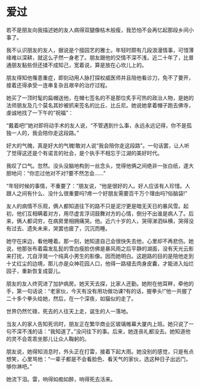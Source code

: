# 爱过

若不是朋友向我描述她的友人病得双腿像枯木般瘦，我恐怕不会再忆起那段乡间小事了。 

我不认识朋友的友人，据说是个擅园艺的雅士。年轻时颇有几段浪漫情事，可惜薄缘难以深耕，就这么孑然一身老了。朋友跟他的交情不深不浅，近二十年了，比普通朋友黏些但还揉不成知己，宽着说，算是放在心坎儿上的。 

朋友得知他罹患重症，即刻动用人脉打探权威医师并且陪他看诊刀，免不了要开，接着还得承受一连串复杂且艰辛的治疗过程。 

她买了一顶时髦的扁帽送他，在帽七签名的不是那位炙手可热的政治人物，是她的法师朋友及几个莫名其妙被抓来签名的比丘、比丘尼。她说她拿着帽子跑去佛寺，虔诚地找了一下午的“祝福”： 

“戴着吧!”她对即将动手术的友人说，“不管遇到什么事，永远永远记得，你不是孤独一人的，我会陪你走这段路。” 

好大的气魄，真是好大的气魄!敢对人说“我会陪你走这段路”。一句话罢，让人听了觉得这还是个有诺言的社会，是个执手不相忘于江湖的美好时代。 

我叹了口气。忽然。没头没脑地构到一丝念头，觉得他俩之间绝非一张白纸，遂大胆地问：“你恋过他对不对?要不然怎会……” 

“年轻时候的事情，不重要了：”朋友说，“他是很好的人。好人应该有人珍惜。人跟人之间有什么、没什么很重要吗?疼一个好朋友需要百千万个理由吗?俗脑袋!” 

友人的病情不乐观，俩人都知道往下的路不只是泥泞更是暗无天日的暴风雪。起初，他们互相瞒着对方，用尽虚言浮词鼓舞对方的心情，倒分不出谁是病人了。后来，俩人都词穷，在病房里相拥痛哭。他。近六十岁的人，哭得涕泗纵横，哭得没有过去、遗失未来，哭罢也疲了，沉沉而睡。 

她守在床边，看他睡着。那一刻，她知道自己会很快失去他，心里却不再悲伤。她说，他那张布着霜发乱髭的雪白瘦脸仿佛是暴风雨之后平静的湖面，没有天光云影来打扰，兀自浮晃一个纯真小男生的影像。因而她明白。这趟路的目的是陪他走到十丈红尘的边境，那儿亦是众神花园人口，他得一路褪去肉身皮囊，才能进入灿烂园子，重新恢复成婴儿。 

朋友的友人终究进了加护病房。她天天去探，比家人还勤。她附在他耳畔，牵他的手，第一句话说：“老家伙，今天有没有用功做功课?有的话，握拳头!”他一共握了二十多个拳头给她，然后，在一个深夜，如猫似的走了。 

世界仍然忙碌，死去的人往天上走，诞生的人一落地。 

当友人的家人告知死讯时，朋友正在繁华商业区玻璃帷幕大厦内上班。她只说了一句不深不浅的话：“我知道了。”没问往下的事。后来，她连丧礼都没去。她知道他的灵不会乖乖坐那儿让众人鞠躬的。 

朋友说，她得知消息时，外头正在打雷，接着下起大雨。她没别的感觉，只是有点想笑，心里骂他：“一辈子都是不会看脸色、看天气的家伙，选这种日子出远门，够你淋吧。” 

她流下泪。雷，响得如痴如醉，响得死去活来。
